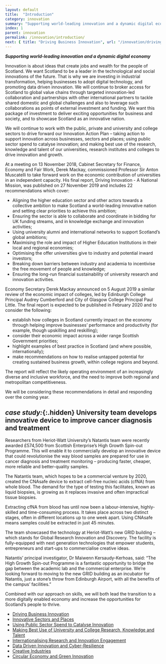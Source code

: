 ```yaml
---
layout: default
title:  "Introduction"
category: innovation
summary: "Supporting world-leading innovation and a dynamic digital economy"
index: 1
parent: innovation
permalink: /innovation/introduction/
next: { title: "Driving Business Innovation", url: "/innovation/driving-business-innovation/" }
---
```

***Supporting world-leading innovation and a dynamic digital economy***

Innovation is about ideas that create jobs and wealth for the people of Scotland.  We want Scotland to be a leader in the technological and social innovations of the future.  That is why we are investing in industrial transformation, helping businesses to adopt digital technology, and promoting data driven innovation. We will continue to broker access for Scotland to global value chains through targeted innovation-led collaboration and partnerships with other international partners to tackle shared domestic and global challenges and also to leverage such collaborations as points of external investment and funding. We want this package of investment to deliver exciting opportunities for business and society, and to showcase Scotland as an innovative nation.  

We will continue to work with the public, private and university and college sectors to drive forward our Innovation Action Plan – taking action to support innovation across businesses, sectors and places; using public sector spend to catalyse innovation; and making best use of the research, knowledge and talent of our universities, research institutes and colleges to drive innovation and growth.  

At a meeting on 13 November 2018, Cabinet Secretary for Finance, Economy and Fair Work, Derek Mackay, commissioned Professor Sir Anton Muscatelli to take forward work on the economic contribution of universities in an independent capacity.  His final report, Driving Innovation - A National Mission, was published on 27 November 2019 and includes 22 recommendations which cover:

* Aligning the higher education sector and other actors towards a collective ambition to make Scotland a world-leading innovative nation and setting clear priorities to achieve this ambition; 
* Ensuring the sector is able to collaborate and coordinate in bidding for UK funding streams, and in knowledge exchange and innovation activities;
* Using university alumni and international networks to support Scotland’s global ambitions;
* Maximising the role and impact of Higher Education Institutions in their local and regional economies;
* Optimising the offer universities give to industry and potential inward investors;
* Breaking down barriers between industry and academia to incentivise the free movement of people and knowledge;
* Ensuring the long-run financial sustainability of university research and innovation activities.

Economy Secretary Derek Mackay announced on 5 August 2019 a similar review of the economic impact of colleges, led by Edinburgh College Principal Audrey Cumberford and City of Glasgow College Principal Paul Little.  The final report is expected to be published in February 2020 and to consider the following:

* establish how colleges in Scotland currently impact on the economy through helping improve businesses’ performance and productivity (for example, though upskilling and reskilling);
* consider their economic impact across a wider range Scottish Government priorities;
* highlight examples of best practice in Scotland (and where possible, internationally);
* make recommendations on how to realise untapped potential for creating sustained business growth, within college regions and beyond.  

The report will reflect the likely operating environment of an increasingly diverse and inclusive workforce, and the need to improve both regional and metropolitan competitiveness.  

We will be considering these recommendations in detail and responding over the coming year.  

<div class="case-study" markdown="1">

## *case study:*{:.hidden} University team develops innovative device to improve cancer diagnosis and treatment  

Researchers from Heriot-Watt University’s Natantis team were recently awarded £574,500 from Scottish Enterprise’s High Growth Spin-out Programme. This will enable it to commercially develop an innovative device that could revolutionise the way blood samples are prepared for use in cancer diagnosis and treatment monitoring – producing faster, cheaper, more reliable and better-quality samples.  

The Natantis team, which hopes to be a commercial venture by 2020, created the CNAsafe device to extract cell-free nucleic acids (cfNA) from whole blood. The demand for the type of testing this facilitates, known as liquid biopsies, is growing as it replaces invasive and often impractical tissue biopsies.

Extracting cfNA from blood has until now been a labour-intensive, highly-skilled and time-consuming process. It takes place across two distinct stages, often in different locations up to one week apart. Using CNAsafe means samples could be extracted in just 45 minutes.

The team showcased the technology at Heriot-Watt’s new GRID building – which stands for Global Research Innovation and Discovery. The facility is fully-equipped with next generation technologies that empower students, entrepreneurs and start-ups to commercialise creative ideas.

Natantis’ principal investigator, Dr Maiwenn Kersaudy-Kerhoas, said: “The High Growth Spin-out Programme is a fantastic opportunity to bridge the gap between the academic lab and the commercial enterprise. We’re looking forward to moving to the new GRID building as an incubator for Natantis, just a stone’s throw from Edinburgh Airport, with all the benefits of the campus’ facilities.”  
</div>

Combined with our approach on skills, we will both lead the transition to a more digitally enabled economy and increase the opportunities for Scotland’s people to thrive.

* [Driving Business Innovation](/innovation/driving-business-innovation/)
* [Innovative Sectors and Places](/innovation/sectors-and-places/)
* [Using Public Sector Spend to Catalyse Innovation](/innovation/public-sector/)
* [Making Best Use of University and College Research, Knowledge and Talent](/innovation/university-research/)
* [Internationalising Research and Innovation Engagement](/innovation/internationalising-research/)
* [Data Driven Innovation and Cyber-Resilience](/innovation/data-driven/)
* [Creative Industries](/innovation/creative-industries/)
* [Circular Economy and Green Innovation](/innovation/circular-economy/)
